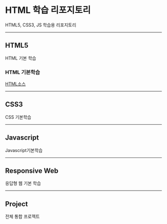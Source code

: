 # HTML 학습 리포지토리
HTML5, CSS3, JS 학습용 리포지토리

-------------------------------
## HTML5
HTML 기본 학습

### HTML 기본학습
[HTML소스](https://github.com/KImHayun/StudyHtml/tree/main/01_HTML)

-------------------------------

## CSS3
CSS 기본학습

-------------------------------

## Javascript
Javascript기본학습

-------------------------------

## Responsive Web
응답형 웹 기본 학습

------------------------------

## Project
전체 통합 프로젝트
